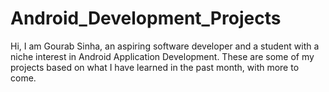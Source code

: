 # Android_Development_Projects
Hi, I am Gourab Sinha, an aspiring software developer and a student with a niche interest in Android Application Development. These are some of my projects based on what I have learned in the past month, with more to come.
